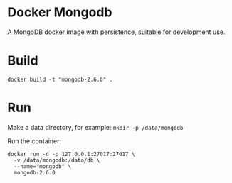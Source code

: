 # Docker Mongodb

A MongoDB docker image with persistence, suitable for development use.


# Build

`docker build -t "mongodb-2.6.0" .`


# Run

Make a data directory, for example:
`mkdir -p /data/mongodb`

Run the container:

```
docker run -d -p 127.0.0.1:27017:27017 \
  -v /data/mongodb:/data/db \
  --name="mongodb" \
  mongodb-2.6.0
```

